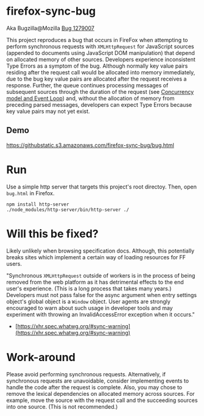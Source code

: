 # firefox-sync-bug

Aka Bugzilla@Mozilla [Bug 1279007](https://bugzilla.mozilla.org/show_bug.cgi?id=1279007)

This project reproduces a bug that occurs in FireFox when attempting to perform synchronous requests with `XMLHttpRequest` for JavaScript sources (appended to documents using JavaScript DOM manipulation) that depend on allocated memory of other sources. Developers experience inconsistent Type Errors as a symptom of the bug. Although normally key value pairs residing after the request call would be allocated into memory immediately, due to the bug key value pairs are allocated after the request receives a response. Further, the queue continues processing messages of subsequent sources through the duration of the request (see [Concurrency model and Event Loop](https://developer.mozilla.org/en-US/docs/Web/JavaScript/EventLoop)) and, without the allocation of memory from preceding parsed messages, developers can expect Type Errors because key value pairs may not yet exist.

## Demo

https://githubstatic.s3.amazonaws.com/firefox-sync-bug/bug.html

# Run

Use a simple http server that targets this project's root directoy. Then, open `bug.html` in Firefox.

```
npm install http-server
./node_modules/http-server/bin/http-server ./
```

# Will this be fixed?

Likely unlikely when browsing specification docs. Although, this potentially breaks sites which implement a certain way of loading resources for FF users.

"Synchronous `XMLHttpRequest` outside of workers is in the process of being removed from the web platform as it has detrimental effects to the end user's experience. (This is a long process that takes many years.) Developers must not pass false for the async argument when entry settings object's global object is a `Window` object. User agents are strongly encouraged to warn about such usage in developer tools and may experiment with throwing an InvalidAccessError exception when it occurs."

- [https://xhr.spec.whatwg.org/#sync-warning](https://xhr.spec.whatwg.org/#sync-warning)

# Work-around

Please avoid performing synchronous requests. Alternatively, if synchronous requests are unavoidable, consider implementing events to handle the code after the request is complete. Also, you may chose to remove the lexical dependencies on allocated memory across sources. For example, move the source with the request call and the succeeding sources into one source. (This is not recommended.)
